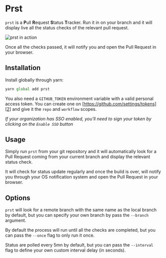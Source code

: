 # Prst

`prst` is a **P**ull **R**equest **S**tatus **T**racker. Run it in on your
branch and it will display live all the status checks of the relevant pull
request.

![prst in action][1]

Once all the checks passed, it will notify you and open the Pull Request in your
browser.

## Installation

Install globally through yarn:

```javascript
yarn global add prst
```

You also need a `GITHUB_TOKEN` environment variable with a valid personal access
token. You can create one on [https://github.com/settings/tokens][2] and give it
the `repo` and `workflow` scopes.

_If your organization has SSO enabled, you'll need to sign your token by
clicking on the `Enable SSO` button_

## Usage

Simply run `prst` from your git repository and it will automatically look for
a Pull Request coming from your current branch and display the relevant status
check.

It will check for status update regularly and once the build is over, will
notify you through your OS notification system and open the Pull Request in your
browser.

## Options

`prst` will look for a remote branch with the same name as the local branch by
default, but you can specify your own branch by pass the `--branch` argument.

By default the process will run until all the checks are completed, but you can
pass the `--once` flag to only run it once.

Status are polled every 5mn by default, but you can pass the `--interval` flag
to define your own custom interval delay (in seconds).

[1]: https://raw.githubusercontent.com/pixelastic/prst/master/.github/screenshot.png
[2]: https://github.com/settings/tokens
